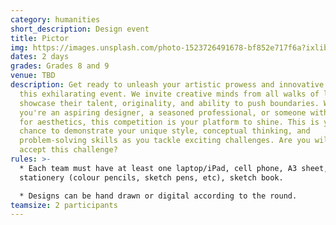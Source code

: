 ```yaml
---
category: humanities
short_description: Design event
title: Pictor
img: https://images.unsplash.com/photo-1523726491678-bf852e717f6a?ixlib=rb-4.0.3&ixid=M3wxMjA3fDB8MHxzZWFyY2h8Mnx8ZGVzaWdufGVufDB8fDB8fHww&auto=format&fit=crop&w=900&q=60
dates: 2 days
grades: Grades 8 and 9
venue: TBD
description: Get ready to unleash your artistic prowess and innovative spirit in
  this exhilarating event. We invite creative minds from all walks of life to
  showcase their talent, originality, and ability to push boundaries. Whether
  you're an aspiring designer, a seasoned professional, or someone with an eye
  for aesthetics, this competition is your platform to shine. This is your
  chance to demonstrate your unique style, conceptual thinking, and
  problem-solving skills as you tackle exciting challenges. Are you willing to
  accept this challenge?
rules: >-
  * Each team must have at least one laptop/iPad, cell phone, A3 sheet,
  stationery (colour pencils, sketch pens, etc), sketch book.

  * Designs can be hand drawn or digital according to the round.
teamsize: 2 participants
---
```

